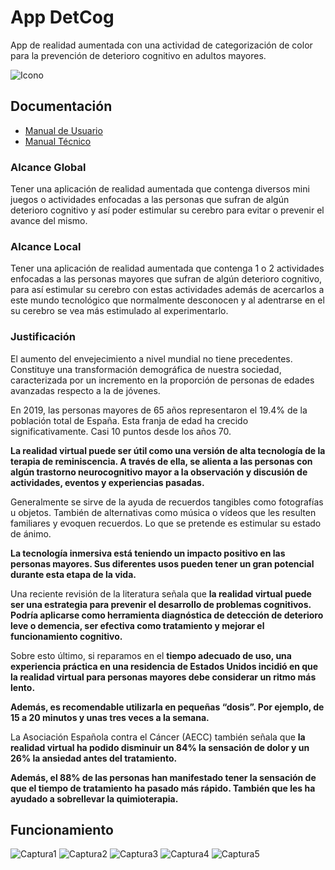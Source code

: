 # App DetCog
 App de realidad aumentada con una actividad de categorización de color para la prevención de deterioro cognitivo en adultos mayores.

![Icono](./DetCog/Assets/icono.png)

## Documentación
- [Manual de Usuario](./Documentacion/ManualUsuario_DetCog.pdf) 
- [Manual Técnico](./Documentacion/ManualTecnico_DetCog.pdf)

### Alcance Global
Tener una aplicación de realidad aumentada que contenga diversos mini juegos o actividades enfocadas a las personas que sufran de algún deterioro cognitivo y así poder estimular su cerebro para evitar o prevenir el avance del mismo.
### Alcance Local
Tener una aplicación de realidad aumentada que contenga 1 o 2 actividades enfocadas a las personas mayores que sufran de algún deterioro cognitivo, para así estimular su cerebro con estas actividades además de acercarlos a este mundo tecnológico que normalmente desconocen y al adentrarse en el su cerebro se vea más estimulado al experimentarlo.

### Justificación
El aumento del envejecimiento a nivel mundial no tiene precedentes. Constituye una transformación demográfica de nuestra sociedad, caracterizada por un incremento en la proporción de personas de edades avanzadas respecto a la de jóvenes.

En 2019, las personas mayores de 65 años representaron el 19.4% de la población total de España. Esta franja de edad ha crecido significativamente. Casi 10 puntos desde los años 70.

**La realidad virtual puede ser útil como una versión de alta tecnología de la terapia de reminiscencia. A través de ella, se alienta a las personas con algún trastorno neurocognitivo mayor a la observación y discusión de actividades, eventos y experiencias pasadas.**

Generalmente se sirve de la ayuda de recuerdos tangibles como fotografías u objetos. También de alternativas como música o vídeos que les resulten familiares y evoquen recuerdos. Lo que se pretende es estimular su estado de ánimo.

**La tecnología inmersiva está teniendo un impacto positivo en las personas mayores. Sus diferentes usos pueden tener un gran potencial durante esta etapa de la vida.**

Una reciente revisión de la literatura señala que **la realidad virtual puede ser una estrategia para prevenir el desarrollo de problemas cognitivos. Podría aplicarse como herramienta diagnóstica de detección de deterioro leve o demencia, ser efectiva como tratamiento y mejorar el funcionamiento cognitivo.**

Sobre esto último, si reparamos en el **tiempo adecuado de uso, una experiencia práctica en una residencia de Estados Unidos incidió en que la realidad virtual para personas mayores debe considerar un ritmo más lento.**

**Además, es recomendable utilizarla en pequeñas “dosis”. Por ejemplo, de 15 a 20 minutos y unas tres veces a la semana.**

La Asociación Española contra el Cáncer (AECC) también señala que **la realidad virtual ha podido disminuir un 84% la sensación de dolor y un 26% la ansiedad antes del tratamiento.**

**Además, el 88% de las personas han manifestado tener la sensación de que el tiempo de tratamiento ha pasado más rápido. También que les ha ayudado a sobrellevar la quimioterapia.**

## Funcionamiento
![Captura1](./Documentacion/Varios/Captura1.png)
![Captura2](./Documentacion/Varios/Captura2.png)
![Captura3](./Documentacion/Varios/Captura3.png)
![Captura4](./Documentacion/Varios/Captura4.png)
![Captura5](./Documentacion/Varios/Captura5.png)
